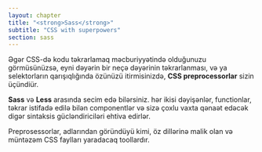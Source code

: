 ```yaml
---
layout: chapter
title: "<strong>Sass</strong>"
subtitle: "CSS with superpowers"
section: sass
---
```


Əgər CSS-də kodu təkrarlamaq məcburiyyətində olduğunuzu görmüsünüzsə, eyni dəyərin bir neçə dəyərinin təkrarlanması, və ya selektorların qarışıqlığında özünüzü itirmisinizdə, **CSS preprocessorlar** sizin üçündiür.

**Sass** və **Less** arasında secim edə bilərsiniz. hər ikisi dəyişənlər, functionlar, təkrar istifadə edilə bilən componentlər və sizə çoxlu vaxta qənaət edəcək digər sintaksis gücləndiriciləri ehtiva edirlər.

Preprosessorlar, adlarından göründüyü kimi, öz dillərinə malik olan və müntəzəm CSS faylları yaradacaq toollardır.
